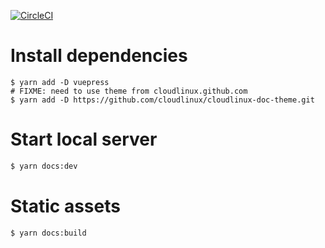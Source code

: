 [![CircleCI](https://circleci.com/gh/cloudlinux/imunify360-doc.svg?style=svg)](https://circleci.com/gh/cloudlinux/imunify360-doc)

# Install dependencies

```
$ yarn add -D vuepress
# FIXME: need to use theme from cloudlinux.github.com
$ yarn add -D https://github.com/cloudlinux/cloudlinux-doc-theme.git
```

# Start local server

```sh
$ yarn docs:dev
```

# Static assets

```sh
$ yarn docs:build
```